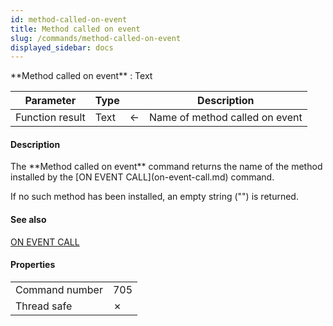 ```yaml
---
id: method-called-on-event
title: Method called on event
slug: /commands/method-called-on-event
displayed_sidebar: docs
---
```


<!--REF #_command_.Method called on event.Syntax-->**Method called on event**  : Text<!-- END REF-->
<!--REF #_command_.Method called on event.Params-->
| Parameter | Type |  | Description |
| --- | --- | --- | --- |
| Function result | Text | &#8592; | Name of method called on event |

<!-- END REF-->

#### Description 

<!--REF #_command_.Method called on event.Summary-->The **Method called on event** command returns the name of the method installed by the [ON EVENT CALL](on-event-call.md) command.<!-- END REF--> 

If no such method has been installed, an empty string ("") is returned.

#### See also 

[ON EVENT CALL](on-event-call.md)  

#### Properties

|  |  |
| --- | --- |
| Command number | 705 |
| Thread safe | &cross; |



